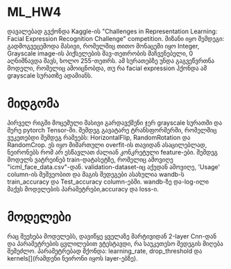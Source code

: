 # ML_HW4
დავალებად გვქონდა Kaggle-ის "Challenges in Representation Learning: Facial Expression Recognition Challenge" competition. მიზანი იყო შემდეგი: გადმოგვეცემოდა მასივი,
რომელშიც თითო მონაცემი იყო Integer, Grayscale image-ის პიქსელების შავ-თეთრობის მაჩვენებელი, 0 აღნიშნავდა შავს, ხოლო 255-თეთრს. ამ სურათებზე უნდა გაგვეწვრთნა მოდელი, რომელიც ამოიცნობდა, თუ რა facial expression ჰქონდა ამ grayscale სურათზე ადამიანს. 

# მიდგომა 

პირველ რიგში მოცემული მასივი გარდავქმენი ჯერ grayscale სურათში და მერე pytorch Tensor-ში. შემდეგ გავატარე ტრანსფორმერში, რომელშიც ვუკეთებდი შემდეგ რამეებს:
HorizontalFlip, RandomRotation და RandomCrop. ეს იყო მიმართული overfit-ის თავიდან ასაცილებლად, ნეირონებს რომ არ ესწავლათ ძალიან კონკრეტული feature-ები. 
შემდეგ მოდელს ვატრეინებ train-დატასეტზე, რომელიც ამოვიღე "icml_face_data.csv"-დან. validation-dataset-იც აქედან ამოვიღე, 'Usage' column-ის მეშვეობით და მაგის შედეგები ასახულია wandb-ს train_accuracy და Test_accuracy column-ებში. wandb-ზე და-log-ილი მაქვს მოდელების პარამეტრები,accuracy და loss-ი.

# მოდელები
რაც შეეხება მოდელებს, დავიწყე ყველაზე მარტივიდან 2-layer Cnn-დან და პარამეტრების ცვლილებით ვტესტავდი, რა საუკეთესო შედეგის მიღება შემეძლო. პარამეტრებად მქონდა:
learning_rate, drop_threshold და kernels[](რამდენი ნეირონი იყოს layer-ებზე).
